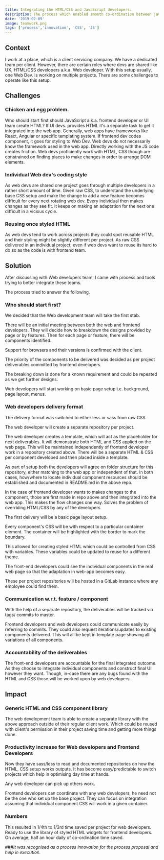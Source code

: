 ```yaml
---
title: Integrating the HTML/CSS and JavaScript developers. 
description: The process which enabled smooth co-ordination between javascript and HTML/CSS developers.
date: '2019-02-09'
image: teamwork.png
tags: ['process','innovation', 'CSS', 'JS']
---
```


## Context 
I work at a place, which is a client servicing company. We have a dedicated team per client. However, there are certain roles where devs are shared like UX, HTML/CSS developers a.k.a. Web developer. With this setup usually, one Web Dev. is working on multiple projects. There are some challenges to operate like this setup.

## Challenges 

### Chicken and egg problem. 
Who should start first should JavaScript a.k.a. frontend developer or UI team create HTML? If UI devs. provides HTML it's a separate task to get it integrated into the web app. Generally, web apps have frameworks like React, Angular or specific templating system. If frontend dev codes component, it goes for styling to Web Dev. Web devs do not necessarily know the framework used in the web app. Directly working with the JS code creates friction. Web devs proficiently work with HTML, CSS though are constrained on finding places to make changes in order to arrange DOM elements.

### Individual Web dev's coding style 
As web devs are shared one project goes through multiple developers in a rather short amount of time. Given raw CSS, to understand the underlying base CSS setup and make the change to add a new feature becomes difficult for every next rotating web dev. Every individual then makes changes as they see fit. It keeps on making an adaptation for the next one difficult in a vicious cycle.

### Reusing once styled HTML
As web devs tend to work across projects they could spot reusable HTML and their styling might be slightly different per project. As raw CSS delivered in an individual project, even if web devs want to reuse its hard to do so as the code is with frontend team.

## Solution 
After discussing with Web developers team, I came with process and tools trying to better integrate these teams.

The process tried to answer the following.

### Who should start first?
We decided that the Web development team will take the first stab.

There will be an initial meeting between both the web and frontend developers. They will decide how to breakdown the designs provided by page or by features. Then for each page or feature, there will be components identified.

Support for browsers and their versions is confirmed with the client.

The priority of the components to be delivered was decided as per project deliverables committed by frontend developers.

The breaking down is done for a known requirement and could be repeated as we get further designs.

Web developers will start working on basic page setup i.e. background, page layout, menus.

### Web developers delivery format
The delivery format was switched to either less or sass from raw CSS.

The web developer will create a separate repository per project.

The web developer creates a template, which will act as the placeholder for next deliverables. It will demonstrate both HTML and CSS applied on the web page. This will be maintained independently of frontend developer work in a repository created above. There will be a separate HTML & CSS per component developed and then placed inside a template.

As part of setup both the developers will agree on folder structure for this repository, either matching to the web app or independent of that. In both cases, how/where to locate individual component resources should be established and documented in README.md in the above repo.

In the case of frontend developer wants to makes changes to the component, those are first made in repo above and then integrated into the web app. This makes the flow changes one way. Solves the problem of overriding HTML/CSS by any of the developers.

The first delivery will be a basic page layout setup.

Every component's CSS will be with respect to a particular container element. The container will be highlighted with the border to mark the boundary.

This allowed for creating styled HTML which could be controlled from CSS with variables. These variables could be updated to reuse for a different theme.

The front-end developers could see the individual components in the real web page so that the adaptation in web-app becomes easy.

These per project repositories will be hosted in a GitLab instance where any employee could find them.

### Communication w.r.t. feature / component

With the help of a separate repository, the deliverables will be tracked via tags/ commits to master.

Frontend developers and web developers could communicate easily by referring to commits. They could also request iterations/updates to existing components delivered. This will all be kept in template page showing all variations of all components.

### Accountability of the deliverables
The front-end developers are accountable for the final integrated outcome. As they choose to integrate individual components and construct final UI however they want. Though, in-case there are any bugs found with the HTML and CSS those will be worked upon by web developers.


## Impact 

### Generic HTML and CSS component library 

The web development team is able to create a separate library with the above approach outside of their regular client work. Which could be reused with client's permission in their project saving time and getting more things done.

### Productivity increase for Web developers and Frontend Developers
Now they have sass/less to read and documented repositories on how the HTML, CSS setup works outputs. It has become easy/predictable to switch projects which help in optimising day time at hands.

Any web developer can pick up others work.

Frontend developers can coordinate with any web developers, he need not be the one who set up the base project. They can focus on integration assuming that individual component CSS will work in a given container.

### Numbers
This resulted in 1/4th to 1/3rd time saved per project for web developers. Ready to use the library of styled HTML widgets for frontend developers. On average, half an hour daily of co-ordination time saved.


###*It was recognised as a process innovation for the process proposal and help in execution.*




